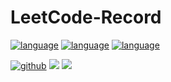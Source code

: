 # LeetCode-Record

[![language](https://img.shields.io/badge/language-python-blue.svg)]()
[![language](https://img.shields.io/badge/language-scala-yellow.svg)]()
[![language](https://img.shields.io/badge/language-R-red.svg)]()

[![github](https://img.shields.io/badge/Github-wj19816-black)](https://github.com/wj19816)
[![](https://img.shields.io/badge/个人主页-WangZiduan-green)](https://wj19816.github.io/)
[![](https://img.shields.io/badge/bilibili-王子段-ff69b4)](https://space.bilibili.com/6842399)
